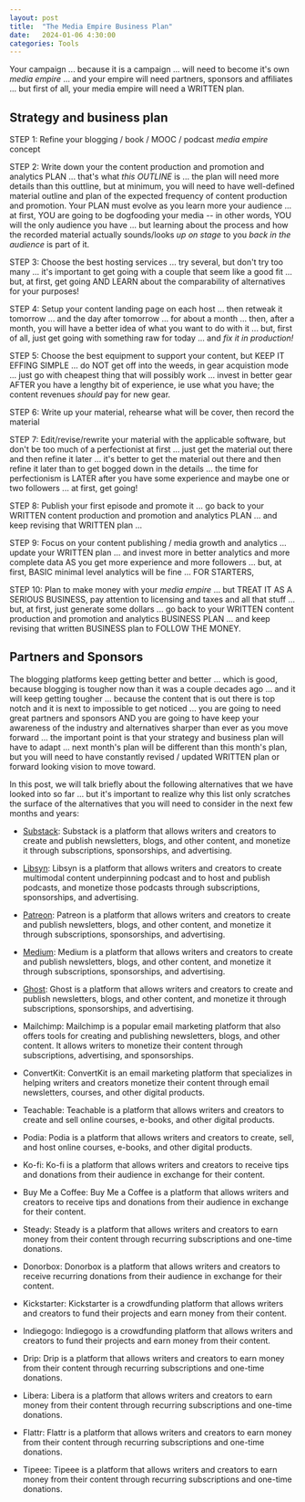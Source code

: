 ```yaml
---
layout: post
title:  "The Media Empire Business Plan"
date:   2024-01-06 4:30:00
categories: Tools
---
```


Your campaign ... because it is a campaign ... will need to become it's own *media empire* ... and your empire will need partners, sponsors and affiliates ... but first of all, your media empire will need a WRITTEN plan. 

## Strategy and business plan

STEP 1: Refine your blogging / book / MOOC / podcast *media empire* concept

STEP 2: Write down your the content production and promotion and analytics PLAN ... that's what *this OUTLINE* is ... the plan will need more details than this outtline, but at minimum, you will need to have well-defined material outline and plan of the expected frequency of content production and promotion. Your PLAN must evolve as you learn more your audience ... at first, YOU are going to be dogfooding your media -- in other words, YOU will the only audience you have ... but learning about the process and how the recorded material actually sounds/looks *up on stage* to you *back in the audience* is part of it. 

STEP 3: Choose the best hosting services ...  try several, but don't try too many ... it's important to get going with a couple that seem like a good fit ... but, at first, get going AND LEARN about the comparability of alternatives for your purposes!

STEP 4: Setup your content landing page on each host ... then retweak it tomorrow ... and the day after tomorrow ... for about a month ... then, after a month, you will have a better idea of what you want to do with it ... but, first of all, just get going with something raw for today ... and *fix it in production!*

STEP 5: Choose the best equipment to support your content, but KEEP IT EFFING SIMPLE ... do NOT get off into the weeds, in gear acquistion mode ... just go with cheapest thing that will possibly work ... invest in better gear AFTER you have a lengthy bit of experience, ie use what you have; the content revenues *should* pay for new gear.

STEP 6: Write up your material, rehearse what will be cover, then record the material

STEP 7: Edit/revise/rewrite your material with the applicable software, but don't be too much of a perfectionist at first ... just get the material out there and then refine it later ... it's better to get the material out there and then refine it later than to get bogged down in the details ... the time for perfectionism is LATER after you have some experience and maybe one or two followers ... at first, get going! 

STEP 8: Publish your first episode and promote it ... go back to your WRITTEN content production and promotion and analytics PLAN ... and keep revising that WRITTEN plan ...

STEP 9: Focus on your content publishing / media growth and analytics ... update your WRITTEN plan ... and invest more in better analytics and more complete data AS you get more experience and more followers ... but, at first, BASIC minimal level analytics will be fine ... FOR STARTERS,

STEP 10: Plan to make money with your *media empire* ... but TREAT IT AS A SERIOUS BUSINESS, pay attention to licensing and taxes and all that stuff ... but, at first, just generate some dollars ... go back to your WRITTEN content production and promotion and analytics BUSINESS PLAN ... and keep revising that written BUSINESS plan to FOLLOW THE MONEY.


## Partners and Sponsors

The blogging platforms keep getting better and better ... which is good, because blogging is tougher now than it was a couple decades ago ... and it will keep getting tougher ... because the content that is out there is top notch and it is next to impossible to get noticed ... you are going to need great partners and sponsors AND you are going to have keep your awareness of the industry and alternatives sharper than ever as you move forward ... the important point is that your strategy and business plan will have to adapt ... next month's plan will be different than this month's plan, but you will need to have constantly revised / updated WRITTEN plan or forward looking vision to move toward.

In this post, we will talk briefly about the following alternatives that we have looked into so far ... but it's important to realize why this list only scratches the surface of the alternatives that you will need to consider in the next few months and years:

* [Substack](https://on.substack.com/about): Substack is a platform that allows writers and creators to create and publish newsletters, blogs, and other content, and monetize it through subscriptions, sponsorships, and advertising.

* [Libsyn](https://libsyn.com/how-to-start-a-podcast/): Libsyn is a platform that allows writers and creators to create multimodal content underpinning podcast and to host and publish podcasts, and monetize those podcasts through subscriptions, sponsorships, and advertising.

* [Patreon](https://www.patreon.com/): Patreon is a platform that allows writers and creators to create and publish newsletters, blogs, and other content, and monetize it through subscriptions, sponsorships, and advertising.

* [Medium](https://medium.com/): Medium is a platform that allows writers and creators to create and publish newsletters, blogs, and other content, and monetize it through subscriptions, sponsorships, and advertising.

* [Ghost](https://ghost.org/): Ghost is a platform that allows writers and creators to create and publish newsletters, blogs, and other content, and monetize it through subscriptions, sponsorships, and advertising.

* Mailchimp: Mailchimp is a popular email marketing platform that also offers tools for creating and publishing newsletters, blogs, and other content. It allows writers to monetize their content through subscriptions, advertising, and sponsorships.

* ConvertKit: ConvertKit is an email marketing platform that specializes in helping writers and creators monetize their content through email newsletters, courses, and other digital products.

* Teachable: Teachable is a platform that allows writers and creators to create and sell online courses, e-books, and other digital products.

* Podia: Podia is a platform that allows writers and creators to create, sell, and host online courses, e-books, and other digital products.

* Ko-fi: Ko-fi is a platform that allows writers and creators to receive tips and donations from their audience in exchange for their content.

* Buy Me a Coffee: Buy Me a Coffee is a platform that allows writers and creators to receive tips and donations from their audience in exchange for their content.

* Steady: Steady is a platform that allows writers and creators to earn money from their content through recurring subscriptions and one-time donations.

* Donorbox: Donorbox is a platform that allows writers and creators to receive recurring donations from their audience in exchange for their content.

* Kickstarter: Kickstarter is a crowdfunding platform that allows writers and creators to fund their projects and earn money from their content.

* Indiegogo: Indiegogo is a crowdfunding platform that allows writers and creators to fund their projects and earn money from their content.

* Drip: Drip is a platform that allows writers and creators to earn money from their content through recurring subscriptions and one-time donations.

* Libera: Libera is a platform that allows writers and creators to earn money from their content through recurring subscriptions and one-time donations.

* Flattr: Flattr is a platform that allows writers and creators to earn money from their content through recurring subscriptions and one-time donations.

* Tipeee: Tipeee is a platform that allows writers and creators to earn money from their content through recurring subscriptions and one-time donations.